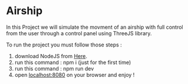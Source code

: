 # Airship
In this Project we will simulate the movment of an airship with full control from the user through a control panel using ThreeJS library.

To run the project you must follow those steps :
1. download NodeJS from [Here](https://nodejs.org).
2. run this command : npm i (just for the first time)
3. run this command : npm run dev
4. open [localhost:8080](http://localhost:8080) on your browser and enjoy !
